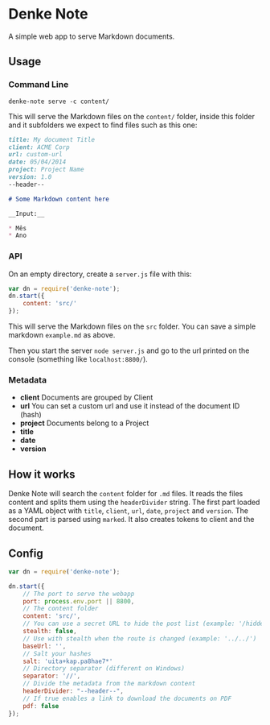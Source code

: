 # Denke Note

A simple web app to serve Markdown documents.

## Usage

### Command Line

    denke-note serve -c content/

This will serve the Markdown files on the `content/` folder, inside this folder and it subfolders we expect to find files such as this one:

```markdown
title: My document Title
client: ACME Corp
url: custom-url
date: 05/04/2014
project: Project Name
version: 1.0
--header--

# Some Markdown content here

__Input:__

* Mês
* Ano
```

### API 

On an empty directory, create a `server.js` file with this:

```js
var dn = require('denke-note');
dn.start({
    content: 'src/'
});
```

This will serve the Markdown files on the `src` folder. You can save a simple markdown `example.md` as above. 

Then you start the server `node server.js` and go to the url printed on the console (something like `localhost:8800/`).

### Metadata

* __client__ Documents are grouped by Client
* __url__ You can set a custom url and use it instead of the document ID (hash)
* __project__ Documents belong to a Project
* __title__
* __date__ 
* __version__ 

## How it works

Denke Note will search the `content` folder for `.md` files. It reads the files content and splits them using the `headerDivider` string. The first part loaded as a YAML object with `title`, `client`, `url`, `date`, `project` and `version`. The second part is parsed using `marked`. It also creates tokens to client and the document.

## Config

```js
var dn = require('denke-note');

dn.start({
    // The port to serve the webapp
    port: process.env.port || 8800, 
    // The content folder
    content: 'src/', 
    // You can use a secret URL to hide the post list (example: '/hidden/path/')
    stealth: false, 
    // Use with stealth when the route is changed (example: '../../')
    baseUrl: '', 
    // Salt your hashes
    salt: 'uita+kap.pa8hae7*' 
    // Directory separator (different on Windows)
    separator: '//',
    // Divide the metadata from the markdown content 
    headerDivider: "--header--",
    // If true enables a link to download the documents on PDF
    pdf: false
}); 
```